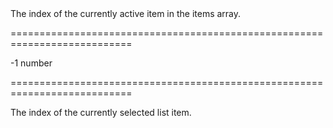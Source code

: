 <!--**
/*-------------------------------------------
    Auto-generated file. Do not modify.
-------------------------------------------

**-->
<!--d-->The index of the currently active item in the items array.<!--/d-->
===========================================================================
<!--hidden--><!--/hidden-->
<!--default-->-1<!--/default-->
<!--type-->number<!--/type-->
===========================================================================

<!--shortDescription-->
The index of the currently selected list item.
<!--/shortDescription-->

<!--fullDescription-->

<!--/fullDescription-->